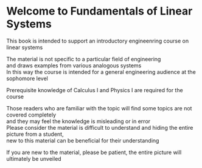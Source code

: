 Welcome to Fundamentals of Linear Systems
=====================================

This book is intended to support an introductory engineenring course on linear systems  
  
The material is not specific to a particular field of engineering  
and draws examples from various analogous systems  
In this way the course is intended for a general engineering audience at the sophomore level  
  
Prerequisite knowledge of Calculus I and Physics I are required for the course  
  
Those readers who are familiar with the topic will find some topics are not covered completely  
and they may feel the knowledge is misleading or in error  
Please consider the material is difficult to understand and hiding the entire picture from a student,  
new to this material can be beneficial for their understanding  
  
If you are new to the material, please be patient, the entire picture will ultimately be unveiled

